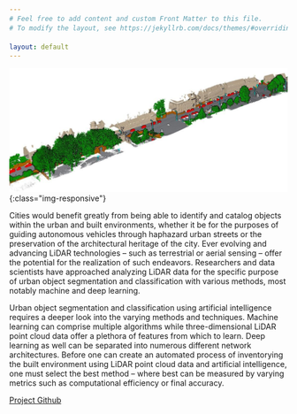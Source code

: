```yaml
---
# Feel free to add content and custom Front Matter to this file.
# To modify the layout, see https://jekyllrb.com/docs/themes/#overriding-theme-defaults

layout: default
---
```


![Paris Lille](/images/Paris_Lille_3D_GT7.jpg){:class="img-responsive"}

Cities would benefit greatly from being able to identify and catalog objects within the urban and built environments, whether it be for the purposes of guiding autonomous vehicles through haphazard urban streets or the preservation of the architectural heritage of the city. Ever evolving and advancing LiDAR technologies – such as terrestrial or aerial sensing – offer the potential for the realization of such endeavors. Researchers and data scientists have approached analyzing LiDAR data for the specific purpose of urban object segmentation and classification with various methods, most notably machine and deep learning. 

Urban object segmentation and classification using artificial intelligence requires a deeper look into the varying methods and techniques. Machine learning can comprise multiple algorithms while three-dimensional LiDAR point cloud data offer a plethora of features from which to learn. Deep learning as well can be separated into numerous different network architectures. Before one can create an automated process of inventorying the built environment using LiDAR point cloud data and artificial intelligence, one must select the best method – where best can be measured by varying metrics such as computational efficiency or final accuracy. 



<!-- <a href="https://github.com/UrbanInventories/UrbanInventories"><p style="text-align:center">Project Github</p></a> -->

<html>
<head>
<style>
a {text-align: center;}
</style>
</head>
<body>

<a href="https://github.com/UrbanInventories/UrbanInventories">Project Github</a>

</body>
</html> 